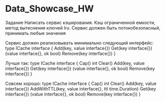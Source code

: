 # Data_Showcase_HW
Задание
Написать сервис кэширования. Кэш ограниченной емкости, метод вытеснения ключей lru. Сервис должен быть потокобезопасный, принимать любые значения

Сервис должен реализовывать минимально следующий интерфейс:
type ICache interface {
  Add(key, value interface{})
  Get(key interface{}) (value interface{}, ok bool)
  Remove(key interface{})
}

Лучше так:
type ICache interface {
  Cap() int
  Clear()
  Add(key, value interface{})
  Get(key interface{}) (value interface{}, ok bool)
  Remove(key interface{})
}

Совсем хорошо:
type ICache interface {
  Cap() int
  Clear()
  Add(key, value interface{})
  AddWithTTL(key, value interface{}, ttl time.Duration)
  Get(key interface{}) (value interface{}, ok bool)
  Remove(key interface{})
}